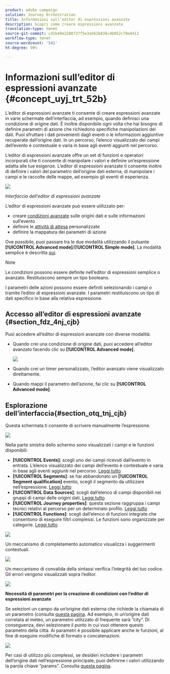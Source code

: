 ```yaml
---
product: adobe campaign
solution: Journey Orchestration
title: Informazioni sull’editor di espressioni avanzate
description: Scopri come creare espressioni avanzate
translation-type: tm+mt
source-git-commit: c41b49e2208727f5e3a562b838c4b052c70e8412
workflow-type: tm+mt
source-wordcount: '541'
ht-degree: 90%

---
```



# Informazioni sull’editor di espressioni avanzate {#concept_uyj_trt_52b}

L’editor di espressioni avanzate ti consente di creare espressioni avanzate in varie schermate dell’interfaccia, ad esempio, quando definisci una condizione di origine dati.
È inoltre disponibile ogni volta che hai bisogno di definire parametri di azione che richiedono specifiche manipolazioni dei dati. Puoi sfruttare i dati provenienti dagli eventi o le informazioni aggiuntive recuperate dall’origine dati. In un percorso, l’elenco visualizzato dei campi dell’evento è contestuale e varia in base agli eventi aggiunti nel percorso.

L’editor di espressioni avanzate offre un set di funzioni e operatori incorporati che ti consente di manipolare i valori e definire un’espressione adatta alle tue esigenze. L’editor di espressioni avanzate ti consente inoltre di definire i valori del parametro dell’origine dati esterna, di manipolare i campi e le raccolte delle mappe, ad esempio gli eventi di esperienza.

![](../assets/journey65.png)

_Interfaccia dell’editor di espressioni avanzate_

L’editor di espressioni avanzate può essere utilizzato per:

* creare [condizioni avanzate](../building-journeys/condition-activity.md#about_condition) sulle origini dati e sulle informazioni sull’evento
* definire le [attività di attesa](../building-journeys/wait-activity.md#custom) personalizzate
* definire la mappatura dei parametri di azione

Ove possibile, puoi passare tra le due modalità utilizzando il pulsante **[!UICONTROL Advanced mode]**/**[!UICONTROL Simple mode]**. La modalità semplice è descritta [qui](../building-journeys/condition-activity.md#about_condition).

>[!NOTE]
>
>Le condizioni possono essere definite nell’editor di espressioni semplice o avanzato. Restituiscono sempre un tipo booleano.
>
>I parametri delle azioni possono essere definiti selezionando i campi o tramite l’editor di espressioni avanzate. I parametri restituiscono un tipo di dati specifico in base alla relativa espressione.

## Accesso all’editor di espressioni avanzate {#section_fdz_4nj_cjb}

Puoi accedere all’editor di espressioni avanzate con diverse modalità:

* Quando crei una condizione di origine dati, puoi accedere all’editor avanzato facendo clic su **[!UICONTROL Advanced mode]**.

   ![](../assets/journeyuc2_33.png)

* Quando crei un timer personalizzato, l’editor avanzato viene visualizzato direttamente.
* Quando mappi il parametro dell’azione, fai clic su **[!UICONTROL Advanced mode]**.

## Esplorazione dell’interfaccia{#section_otq_tnj_cjb}

Questa schermata ti consente di scrivere manualmente l’espressione.

![](../assets/journey70.png)

Nella parte sinistra dello schermo sono visualizzati i campi e le funzioni disponibili:

* **[!UICONTROL Events]**: scegli uno dei campi ricevuti dall’evento in entrata. L’elenco visualizzato dei campi dell’evento è contestuale e varia in base agli eventi aggiunti nel percorso. [Leggi tutto](../event/about-events.md)
* **[!UICONTROL Segments]**: se hai abbandonato un  **[!UICONTROL Segment qualification]** evento, scegli il segmento da utilizzare nell’espressione. [Leggi tutto](../segment/using-a-segment.md)
* **[!UICONTROL Data Sources]**: scegli dall’elenco di campi disponibili nei gruppi di campi delle origini dati. [Leggi tutto](../datasource/about-data-sources.md)
* **[!UICONTROL Journey properties]**: questa sezione raggruppa i campi tecnici relativi al percorso per un determinato profilo. [Leggi tutto](../expression/journey-properties.md)
* **[!UICONTROL Functions]**: scegli dall’elenco di funzioni integrate che consentono di eseguire filtri complessi. Le funzioni sono organizzate per categorie. [Leggi tutto](../expression/functions.md)

![](../assets/journey65.png)

Un meccanismo di completamento automatico visualizza i suggerimenti contestuali.

![](../assets/journey68.png)

Un meccanismo di convalida della sintassi verifica l’integrità del tuo codice. Gli errori vengono visualizzati sopra l’editor.

![](../assets/journey69.png)

**Necessità di parametri per la creazione di condizioni con l’editor di espressioni avanzate**

Se selezioni un campo da un’origine dati esterna che richiede la chiamata di un parametro (consulta [questa pagina](../datasource/external-data-sources.md). Ad esempio, in un’origine dati correlata al meteo, un parametro utilizzato di frequente sarà “city”. Di conseguenza, devi selezionare il punto in cui vuoi ottenere questo parametro della città. Ai parametri è possibile applicare anche le funzioni, al fine di eseguire modifiche di formato o concatenazioni.

![](../assets/journeyuc2_19.png)

Per casi di utilizzo più complessi, se desideri includere i parametri dell’origine dati nell’espressione principale, puoi definirne i valori utilizzando la parola chiave “params”. Consulta [questa pagina](../expression/field-references.md).
